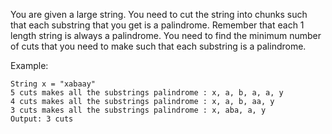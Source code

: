 You are given a large string. You need to cut the string into chunks such that each substring that you get is a palindrome. Remember that each 1 length string is always a palindrome. You need to find the minimum number of cuts that you need to make such that each substring is a palindrome.

Example:

```
String x = "xabaay"
5 cuts makes all the substrings palindrome : x, a, b, a, a, y
4 cuts makes all the substrings palindrome : x, a, b, aa, y
3 cuts makes all the substrings palindrome : x, aba, a, y
Output: 3 cuts
```